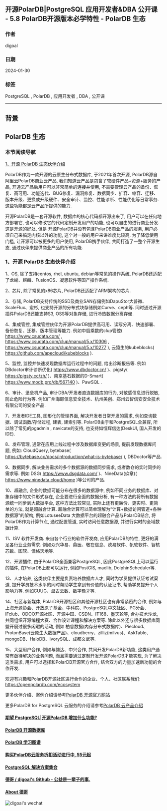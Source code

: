 ## 开源PolarDB|PostgreSQL 应用开发者&DBA 公开课 - 5.8 PolarDB开源版本必学特性 - PolarDB 生态          
                                        
### 作者                                        
digoal                                        
                                        
### 日期                                        
2024-01-30                                       
                                        
### 标签                                        
PostgreSQL , PolarDB , 应用开发者 , DBA , 公开课                              
                                        
----                                        
                                        
## 背景        
    
## PolarDB 生态    
### 本节阅读导航
[1、开源 PolarDB 生态伙伴介绍](#jump1)  
    
PolarDB作为一款开源的云原生分布式数据库, 于2021年首次开源, PolarDB源自阿里云PolarDB商业云产品, 我们知道云产品是包含了软硬件产品+资源+服务的产品, 开通云产品后用户可以非常简单的连接并使用, 不需要管理云产品的备份、恢复、高可用、功能迭代、BUG修复、漏洞修复、数据同步、扩容、缩容、迁移、版本升级、更换或升级硬件、安全审计、监控、性能诊断、性能优化等日常事务. 这些功能都是云产品所提供的能力.   
  
开源PolarDB是一套开源软件, 数据库的核心代码都开源出来了, 用户可以在任何地方部署它, 也可以修改它的代码定制开发用户的功能, 也可以自由的进行商业分发. 这是开源的好处, 但是 开源PolarDB并没有包含PolarDB商业产品的服务, 用户必须自己来搞定内核以外的功能, 这个对一般的用户来讲难度比较高, 为了降低使用门槛, 让开源可以被更多的用户使用, PolarDB携手伙伴, 共同打造了一整个开源生态, 通过伙伴来提供商业产品的所有功能.     
  
  
### <span id="jump1">1、开源 PolarDB 生态伙伴介绍</span>  
  
1、OS, 除了支持centos, rhel, ubuntu, debian等常见的操作系统, PolarDB还适配了龙蜥、麒麟、FusionOS、凝思软件等国产操作系统.   
  
2、芯片, 除了常见的x86芯片, PolarDB还适配了ARM架构的芯片.    
  
3、存储, PolarDB支持传统的SSD及商业SAN存储例如DapuStor大普微、ScaleFlux、宏杉, 也支持开源的分布式块存储例如Curve、ceph等. 同时通过开源插件PolarDB还能支持S3, OSS等对象存储, 进行冷热数据分离存储.   
  
4、集成管控, 集成管控伙伴为开源PolarDB提供高可用、读写分离、快速部署、备份恢复、迁移、版本管理等能力. 例如中启乘数的clup管控( https://www.csudata.com/ , https://www.csudata.com/clup/manual/5.x/10306 , https://www.csudata.com/clup/manual/5.x/10277 ), 云猿生的kubeblocks( https://github.com/apecloud/kubeblocks ).    
  
5、监控, 监控并快速发现数据库运行过程中的问题, 给出诊断报告等. 例如DBdoctor审计诊断优化( https://www.dbdoctor.cn/ )、pigsty( https://pigsty.cc/zh/ )、南京基石数据的D-Smart( https://www.modb.pro/db/567140 )、PawSQL .    
  
6、审计、堡垒机产品, 审计DBA/开发者直连数据库的行为, 对敏感信息进行脱敏, 防止危险行为等. 例如广州海颐信息安全技术、杭州美创、郑州云智信安安全技术有限公司的安全产品.   
  
7、开发者IDE工具, 图形化的管理界面, 解决开发者日常开发的需求, 例如查询数据、调试函数/存储过程, 建表, 建索引等. PolarDB由于和PostgreSQL全兼容, 所以除了常见的pgadmin , navicate的支持, 也支持如恒辉信达(DeskUI, 国人开发的IDE).   
  
8、发布管理, 通常在应用上线过程中涉及数据库变更的场景, 提前发现数据库问题, 例如: CloudQuery, bytebase( https://bytebase.cc/docs/introduction/what-is-bytebase/ ), DBDoctor等产品.   
  
9、数据同步, 解决业务需求的多个数据源的数据同步需求, 或者数仓的实时同步的需求等. 例如 DSG( https://www.dsgdata.com/ )、NineData(玖章)( https://www.ninedata.cloud/home )等公司的产品.    
  
10、超融合, 企业的数据可能分布在很多的数据源中, 例如不同业务的数据库、对象存储中的文件形式存在, 企业要进行全面的数据分析, 有一种方法的将所有数据源统一同步到大数据平台, 这种方法比较常见, 实际上还有更廉价、更实时、更简单的方法, 就是超融合计算. 超融合计算可以简单理解为“计算+数据访问管道+各种数据源”的架构, 例如LotuseeData 大数据平台的超融合产品与PolarDB结合, 将PolarDB作为计算节点, 通过配置管道, 实时访问任意数据源, 并进行实时的全域数据计算.   
  
11、ISV 软件开发商. 来自各个行业的软件开发商, 应用PolarDB的特性, 更好的满足各行业业务需求. 例如众兴华易、鼎医、敬在信息、欧易软件、帆软软件、智核芯数、图软、佳格天地等.    
  
12、开源插件, 由于PolarDB全面兼容PostgreSQL, 因此PostgreSQL上可以运行的插件, 在PolarDB上都可以运行, 例如PostGIS, madlib, DolphinScheduler等.   
  
13、人才培养, 这类伙伴主要是负责培养数据库人才, 同时为学员提供认证考试渠道, 提升学员技术水平的同时帮助学生拿到有价值的认证证书, 帮助学员提升个人影响力等. 例如CUUG、盘古云数、数字豫才等.     
  
14、社区与新媒体, PolarDB开源社区和其他开源社区也有非常紧密的合作, 例如与上海开源协会、开放原子基金、中科院、PostgreSQL中文社区、PG分会、IFclub、ODOO开源社区、开源中国、CSDN、IT168、墨天轮等, 合办技术沙龙, 共同组织开源编程大赛、合作设计课程和解决方案等. 除此以外还与很多数据库同盟开展过很多闲暇的活动, 例如 柏睿数据(内存分布式数据库)、Piecloud、ProtonBase(云原生大数据产品)、cloudberry、zilliz(milvus)、AskTable、mongoDB、HaloDB、IvorySQL、成都文武等.   
  
15、大型用户合作, 例如与韵达、中兴合作, 共同开发PolarDB新功能, 这类用户通常有亟待解决的业务问题, 而且需要通过定制开发开源PolarDB才能实现, 为了解决这类需求, 用户可以选择和PolarDB开源官方合作, 结合双方的力量加速新功能的合作开发.   
   
   
欢迎有兴趣和PolarDB开源社区进行合作的企业、个人、社区联系我们: https://openpolardb.com/ecosystem    
    
更多伙伴介绍、案例介绍请参考[PolarDB 开源官方网站](https://openpolardb.com/home)   
    
更多PolarDB for PostgreSQL 云服务的介绍请参考[PolarDB 云产品介绍](https://www.aliyun.com/product/apsaradb/polardbpg)  
  
  
  
#### [期望 PostgreSQL|开源PolarDB 增加什么功能?](https://github.com/digoal/blog/issues/76 "269ac3d1c492e938c0191101c7238216")
  
  
#### [PolarDB 开源数据库](https://openpolardb.com/home "57258f76c37864c6e6d23383d05714ea")
  
  
#### [PolarDB 学习图谱](https://www.aliyun.com/database/openpolardb/activity "8642f60e04ed0c814bf9cb9677976bd4")
  
  
#### [购买PolarDB云服务折扣活动进行中, 55元起](https://www.aliyun.com/activity/new/polardb-yunparter?userCode=bsb3t4al "e0495c413bedacabb75ff1e880be465a")
  
  
#### [PostgreSQL 解决方案集合](../201706/20170601_02.md "40cff096e9ed7122c512b35d8561d9c8")
  
  
#### [德哥 / digoal's Github - 公益是一辈子的事.](https://github.com/digoal/blog/blob/master/README.md "22709685feb7cab07d30f30387f0a9ae")
  
  
#### [About 德哥](https://github.com/digoal/blog/blob/master/me/readme.md "a37735981e7704886ffd590565582dd0")
  
  
![digoal's wechat](../pic/digoal_weixin.jpg "f7ad92eeba24523fd47a6e1a0e691b59")
  
